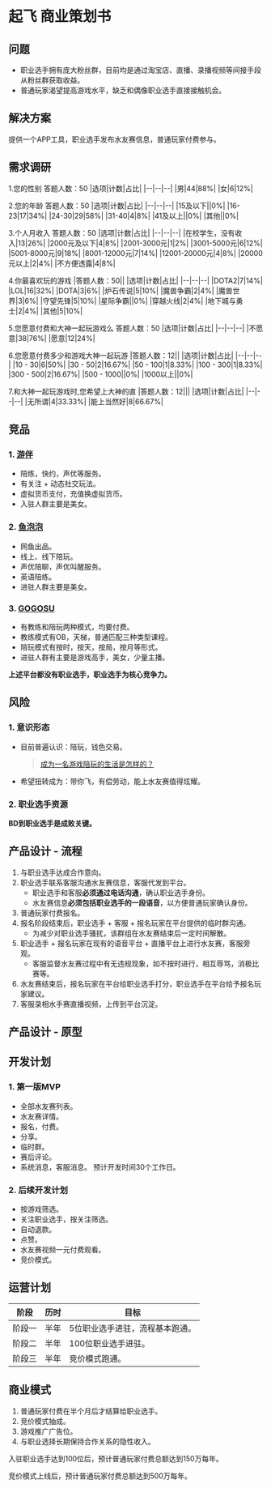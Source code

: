 # 起飞 商业策划书


## 问题
- 职业选手拥有庞大粉丝群，目前均是通过淘宝店、直播、录播视频等间接手段从粉丝群获取收益。
- 普通玩家渴望提高游戏水平，缺乏和偶像职业选手直接接触机会。


## 解决方案
提供一个APP工具，职业选手发布水友赛信息，普通玩家付费参与。

## 需求调研
﻿1.您的性别
答题人数：50
|选项|计数|占比|
|--|--|--|
|男|44|88%|
|女|6|12%|


2.您的年龄
答题人数：50
|选项|计数|占比|
|--|--|--|
|15及以下||0%|
|16-23|17|34%|
|24-30|29|58%|
|31-40|4|8%|
|41及以上||0%|
|其他||0%|


3.个人月收入
答题人数：50
|选项|计数|占比|
|--|--|--|
|在校学生，没有收入|13|26%|
|2000元及以下|4|8%|
|2001-3000元|1|2%|
|3001-5000元|6|12%|
|5001-8000元|9|18%|
|8001-12000元|7|14%|
|12001-20000元|4|8%|
|20000元以上|2|4%|
|不方便透露|4|8%|


4.你最喜欢玩的游戏
|答题人数：50||
|选项|计数|占比|
|--|--|--|
|DOTA2|7|14%|
|LOL|16|32%|
|DOTA|3|6%|
|炉石传说|5|10%|
|魔兽争霸|2|4%|
|魔兽世界|3|6%|
|守望先锋|5|10%|
|星际争霸||0%|
|穿越火线|2|4%|
|地下城与勇士|2|4%|
|其他|5|10%|


5.您愿意付费和大神一起玩游戏么
答题人数：50
|选项|计数|占比|
|--|--|--|
|不愿意|38|76%|
|愿意|12|24%|


6.您愿意付费多少和游戏大神一起玩游
|答题人数：12||
|选项|计数|占比|
|--|--|--|
|10 - 30|6|50%|
|30 - 50|2|16.67%|
|50 - 100|1|8.33%|
|100 - 300|1|8.33%|
|300 - 500|2|16.67%|
|500 - 1000||0%|
|1000以上||0%|


7.和大神一起玩游戏时,您希望上大神的直
|答题人数：12|||
|选项|计数|占比|
|--|--|--|
|无所谓|4|33.33%|
|能上当然好|8|66.67%|



## 竞品
### 1. [游伴](https://itunes.apple.com/cn/app/you-ban-pei-wan-pei-lian-lol/id828806833?mt=8)
- 陪练，快约，声优等服务。
- 有关注 + 动态社交玩法。
- 虚拟货币支付，充值换虚拟货币。
- 入驻人群主要是美女。

### 2. [鱼泡泡](https://itunes.apple.com/cn/app/yu-pao-pao-hello-nu-shen-zong/id912671153?mt=8)
- 网鱼出品。
- 线上、线下陪玩。
- 声优陪聊，声优叫醒服务。
- 英语陪练。
- 进驻人群主要是美女。

### 3. [GOGOSU](http://www.gogosu.com/)
- 有教练和陪玩两种模式，均要付费。
- 教练模式有OB，天梯，普通匹配三种类型课程。
- 陪玩模式有按时，按天，按局，按月等形式。
- 进驻人群有主要是游戏高手，美女，少量主播。

**上述平台都没有职业选手，职业选手为核心竞争力。**


## 风险
### 1. 意识形态
- 目前普遍认识：陪玩，钱色交易。
    >[成为一名游戏陪玩的生活是怎样的？](https://www.zhihu.com/question/49881871)

- 希望扭转成为：带你飞，有偿劳动，能上水友赛值得炫耀。

### 2. 职业选手资源
**BD到职业选手是成败关键。**


## 产品设计 - 流程
1. 与职业选手达成合作意向。
2. 职业选手联系客服沟通水友赛信息，客服代发到平台。
    - 职业选手和客服**必须通过电话沟通**，确认职业选手身份。
    - 水友赛信息**必须包括职业选手的一段语音**，以方便普通玩家确认身份。
3. 普通玩家付费报名。
4. 报名阶段结束后，职业选手 + 客服 + 报名玩家在平台提供的临时群沟通。
    - 为减少对职业选手骚扰，该群组在水友赛结束后一定时间解散。
5. 职业选手 + 报名玩家在现有的语音平台 + 直播平台上进行水友赛，客服旁观。
    - 客服监督水友赛过程中有无违规现象，如不按时进行，相互辱骂，消极比赛等。
6. 水友赛结束后，报名玩家在平台给职业选手打分，职业选手在平台给予报名玩家建议。
7. 客服录相水手赛直播视频，上传到平台沉淀。


## 产品设计 - 原型

## 开发计划
### 1. 第一版MVP
- 全部水友赛列表。
- 水友赛详情。
- 报名，付费。
- 分享。
- 临时群。
- 赛后评论。
- 系统消息，客服消息。
预计开发时间30个工作日。

### 2. 后续开发计划
- 按游戏筛选。
- 关注职业选手，按关注筛选。
- 自动退款。
- 点赞。
- 水友赛视频一元付费观看。
- 竞价模式。

## 运营计划
|阶段|历时|目标|
|---|---|---|
|阶段一|半年|5位职业选手进驻，流程基本跑通。|
|阶段二|半年|100位职业选手进驻。|
|阶段三|半年|竞价模式跑通。|

## 商业模式
1. 普通玩家付费在半个月后才结算给职业选手。
2. 竞价模式抽成。
3. 游戏推广广告位。
4. 与职业选择长期保持合作关系的隐性收入。

入驻职业选手达到100位后，预计普通玩家付费总额达到150万每年。

竞价模式上线后，预计普通玩家付费总额达到500万每年。

